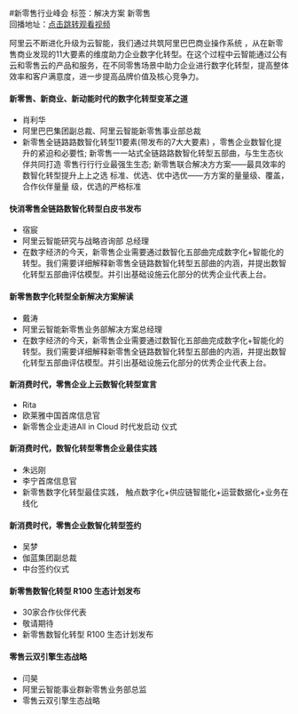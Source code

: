 #新零售行业峰会标签：<kbd>解决方案</kbd> <kbd>新零售</kbd><br>回播地址：[点击跳转观看视频](https://alhlsvodhls08.e.vhall.com/mp4record/NewRetailIndustrySummit.mp4)阿里云不断进化升级为云智能，我们通过共筑阿里巴巴商业操作系统 ，从在新零售商业发现的11大要素的维度助力企业数字化转型。在这个过程中云智能通过公有云和零售云的产品和服务，在不同零售场景中助力企业进行数字化转型，提高整体效率和客户满意度，进一步提高品牌价值及核心竞争力。#### 新零售、新商业、新动能时代的数字化转型变革之道* 肖利华* 阿里巴巴集团副总裁、阿里云智能新零售事业部总裁*  新零售全链路路数智化转型11要素(带发布的7⼤大要素) ，零售企业数智化提升的紧迫和必要性; 新零售⼀一站式全链路路数智化转型五部曲，与⽣生态伙伴共同打造 零售⾏行行业最强⽣生态; 新零售联合解决⽅方案——最具效率的数智化转型提升上上之选 标准、优选、优中选优——⽅方案的量量级、覆盖，合作伙伴量量 级，优选的严格标准#### 快消零售全链路数智化转型白皮书发布 * 宿宸* 阿里云智能研究与战略咨询部 总经理* 在数字经济的今天，新零售企业需要通过数智化五部曲完成数字化+智能化的转型。我们需要详细解释新零售全链路数智化转型五部曲的内涵，并提出数智化转型五部曲评估模型。并引出基础设施云化部分的优秀企业代表上台。#### 新零售数字化转型全新解决方案解读   * 戴涛* 阿里云智能新零售业务部解决方案总经理* 在数字经济的今天，新零售企业需要通过数智化五部曲完成数字化+智能化的转型。我们需要详细解释新零售全链路数智化转型五部曲的内涵，并提出数智化转型五部曲评估模型。并引出基础设施云化部分的优秀企业代表上台。#### 新消费时代，零售企业上云数智化转型宣言* Rita* 欧莱雅中国首席信息官* 新零售企业走进All in Cloud 时代发启动 仪式#### 新消费时代，数智化转型零售企业最佳实践* 朱远刚* 李宁首席信息官* 新零售数字化转型最佳实践， 触点数字化+供应链智能化+运营数据化+业务在线化#### 新消费时代，零售企业数智化转型签约* 吴梦* 伽蓝集团副总裁* 中台签约仪式#### 新零售数智化转型 R100 生态计划发布* 30家合作伙伴代表* 敬请期待* 新零售数智化转型 R100 生态计划发布#### 零售云双引擎生态战略* 闫昊* 阿里云智能事业群新零售业务部总监* 零售云双引擎生态战略